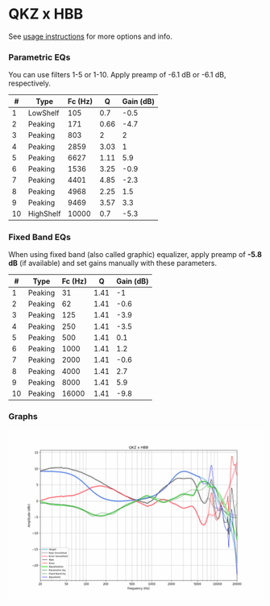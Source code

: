 # QKZ x HBB
See [usage instructions](https://github.com/jaakkopasanen/AutoEq#usage) for more options and info.

### Parametric EQs
You can use filters 1-5 or 1-10. Apply preamp of -6.1 dB or -6.1 dB, respectively.

|   # | Type      |   Fc (Hz) |    Q |   Gain (dB) |
|-----|-----------|-----------|------|-------------|
|   1 | LowShelf  |       105 | 0.7  |        -0.5 |
|   2 | Peaking   |       171 | 0.66 |        -4.7 |
|   3 | Peaking   |       803 | 2    |         2   |
|   4 | Peaking   |      2859 | 3.03 |         1   |
|   5 | Peaking   |      6627 | 1.11 |         5.9 |
|   6 | Peaking   |      1536 | 3.25 |        -0.9 |
|   7 | Peaking   |      4401 | 4.85 |        -2.3 |
|   8 | Peaking   |      4968 | 2.25 |         1.5 |
|   9 | Peaking   |      9469 | 3.57 |         3.3 |
|  10 | HighShelf |     10000 | 0.7  |        -5.3 |

### Fixed Band EQs
When using fixed band (also called graphic) equalizer, apply preamp of **-5.8 dB** (if available) and set gains manually with these parameters.

|   # | Type    |   Fc (Hz) |    Q |   Gain (dB) |
|-----|---------|-----------|------|-------------|
|   1 | Peaking |        31 | 1.41 |        -1   |
|   2 | Peaking |        62 | 1.41 |        -0.6 |
|   3 | Peaking |       125 | 1.41 |        -3.9 |
|   4 | Peaking |       250 | 1.41 |        -3.5 |
|   5 | Peaking |       500 | 1.41 |         0.1 |
|   6 | Peaking |      1000 | 1.41 |         1.2 |
|   7 | Peaking |      2000 | 1.41 |        -0.6 |
|   8 | Peaking |      4000 | 1.41 |         2.7 |
|   9 | Peaking |      8000 | 1.41 |         5.9 |
|  10 | Peaking |     16000 | 1.41 |        -9.8 |

### Graphs
![](./QKZ%20x%20HBB.png)
